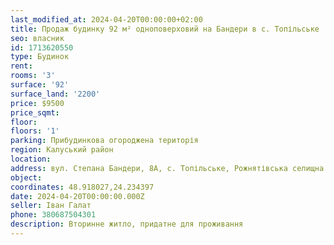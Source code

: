 ```yaml
---
last_modified_at: 2024-04-20T00:00:00+02:00
title: Продаж будинку 92 м² одноповерховий на Бандери в с. Топільське
seo: власник
id: 1713620550
type: Будинок
rent:
rooms: '3'
surface: '92'
surface_land: '2200'
price: $9500
price_sqmt:
floor:
floors: '1'
parking: Прибудинкова огороджена територія
region: Калуський район
location:
address: вул. Степана Бандери, 8А, с. Топільське, Рожнятівська селищна територіальна громада
object:
coordinates: 48.918027,24.234397
date: 2024-04-20T00:00:00.000Z
seller: Іван Галат
phone: 380687504301
description: Вторинне житло, придатне для проживання
---
```


